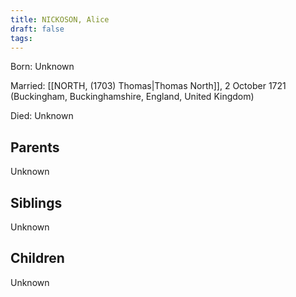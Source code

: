```yaml
---
title: NICKOSON, Alice
draft: false
tags:
---
```

Born: Unknown

Married: [[NORTH, (1703) Thomas|Thomas North]], 2 October 1721 (Buckingham, Buckinghamshire, England, United Kingdom)

Died: Unknown

## Parents
Unknown

## Siblings
Unknown

## Children
Unknown